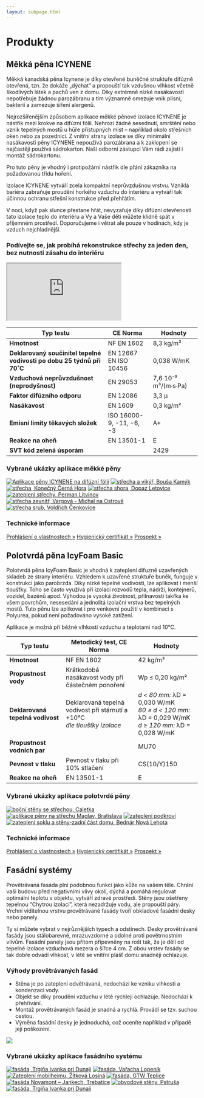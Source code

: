 ```yaml
---
layout: subpage.html
---
```


<!--<section class="no-border"><div>-->

# Produkty

<!--</div></section>-->

<!--<section class="bg-green white no-under no-border"><div>
<div class="grid"><a class="col center" href="#mekka-pena-icynene">
<img src="/assets/original/produkt-mekka1.png">
<p class="h4 flexy">Měkká pěna ICYNENE</p>
</a><a class="col center" href="#polotvrda-pena-icyfoam-basic">
<img src="/assets/original/1_Sprava_webu_10-2015-_uprava_fotografie__LIK_15023_Work_JZ.png">
<p class="h4 flexy">Polotvrdá pěna IcyFoam Basic</p>
</a><a class="col center" href="#fasadni-systemy">
<img src="/assets/original/fasadni-systemy.png">
<p class="h4 flexy">Fasádní systémy</p>
</a></div>
</div></section>-->

<!--<section><div>-->

## Měkká pěna ICYNENE

Měkká kanadská pěna Icynene je díky otevřené buněčné struktuře difúzně otevřená, tzn. že dokáže „dýchat“ a propouští tak vzdušnou vlhkost včetně škodlivých látek a pachů ven z domu. Díky extrémně nízké nasákavosti nepotřebuje žádnou parozábranu a tím významně omezuje vnik plísní, bakterií a zamezuje šíření alergenů.

Nejrozšířenějším způsobem aplikace měkké pěnové izolace ICYNENE je nástřik mezi krokve na difúzní fólii. Nehrozí žádné sesednutí, smrštění nebo vznik tepelných mostů u hůře přístupných míst – například okolo střešních oken nebo za pozednicí. Z vnitřní strany izolace se díky minimální nasákavosti pěny ICYNENE nepoužívá parozábrana a k zaklopení se nejčastěji používá sádrokarton. Naši odborní zástupci Vám rádi zajistí i montáž sádrokartonu.

Pro tuto pěny je vhodný i protipožární nástřik dle přání zákazníka na požadovanou třídu hoření.

Izolace ICYNENE vytváří zcela kompaktní neprůvzdušnou vrstvu. Vzniklá bariéra zabraňuje proudění horkého vzduchu do interiéru a vytváří tak účinnou ochranu střešní konstrukce před přehřátím.

V noci, když pak slunce přestane hřát, nevyzařuje díky difúzní otevřenosti tato izolace teplo do interiéru a Vy a Vaše děti můžete klidně spát v příjemném prostředí. Doporučujeme i větrat ale pouze v hodinách, kdy je vzduch nejchladnější.

### Podívejte se, jak probíhá rekonstrukce střechy za jeden den, bez nutnosti zásahu do interiéru

<p><iframe src="https://www.youtube.com/embed/daQyY_9relI?feature=oembed" allowfullscreen></iframe></p>

Typ testu                                                              | CE Norma                 | Hodnoty
---------------------------------------------------------------------- | ------------------------ | --------------------
**Hmotnost**                                                           | NF EN 1602               | 8,3 kg/m³
**Deklarovaný součinitel tepelné vodivosti po dobu 25 týdnů při 70˚C** | EN 12667<br>EN ISO 10456 | 0,038 W/mK
**Vzduchová neprůvzdušnost (neprodyšnost)**                            | EN 29053                 | 7,6∙10⁻⁹ m³/(m∙s∙Pa)
**Faktor difúzního odporu**                                            | EN 12086                 | 3,3 μ
**Nasákavost**                                                         | EN 1609                  | 0,3 kg/m²
**Emisní limity těkavých složek**                                      | ISO 16000-9, -11, -6, -3 | A+
**Reakce na oheň**                                                     | EN 13501-1               | E
**SVT kód zelená úsporám**                                             |                          | 2429

### Vybrané ukázky aplikace měkké pěny

<p class="center" gallery>

[![Aplikace pěny ICYNENE na difúzní fólii](/assets/original/IMG_1738-150x150.jpg)](/assets/original/IMG_1738-1024x768.jpg "Aplikace pěny ICYNENE na difúzní fólii")
[![střecha a vikýř, Bouša Kamýk](/assets/original/Bousa-Kamyk-3-150x150.jpg)](/assets/original/Bousa-Kamyk-3-1024x768.jpg "střecha a vikýř, Bouša Kamýk")
[![střecha, Konečný Černá Hora](/assets/original/Cerna-hora-150x150.jpg)](/assets/original/Cerna-hora-1024x768.jpg "střecha, Konečný Černá Hora")
[![střecha shora, Dopaz Letovice](/assets/original/IMG_0009-150x150.jpg)](/assets/original/IMG_0009-1024x768.jpg "střecha shora, Dopaz Letovice")
[![zateplení střechy, Perman Litvínov](/assets/original/IMG_0011-150x150.jpg)](/assets/original/IMG_0011-1024x768.jpg "zateplení střechy, Perman Litvínov")
[![střecha zevnitř, Vargová - Michal na Ostrově](/assets/original/Vargova-Michal-na-Ostrove-2-150x150.jpg)](/assets/original/Vargova-Michal-na-Ostrove-2-1024x768.jpg "střecha zevnitř, Vargová - Michal na Ostrově")
[![střecha srub, Voldřich Čenkovice](/assets/original/Voldrich-Cenkovice-2-150x150.jpg)](/assets/original/Voldrich-Cenkovice-2-1024x768.jpg "střecha srub, Voldřich Čenkovice")

</p>

<!--</div></section>-->

<!--<section class="white bg-blue"><div>-->

### Technické informace

<div class="grid">
  <a href="/assets/original/prohlaseni_mekka.pdf" class="col white no-under center">Prohlášení o vlastnostech »</a>
  <a href="/assets/original/Certifikat-do-20.11.2018.pdf" class="col white no-under center">Hygienický certifikát »</a>
  <a href="/assets/original/Izolace_bez_starosti.pdf" class="col white no-under center">Prospekt »</a>
</div>
<!--</div></section>-->



<!--<section><div>-->

## Polotvrdá pěna IcyFoam Basic

Polotvrdá pěna IcyFoam Basic je vhodná k zateplení difuzně uzavřených skladeb ze strany interiéru. Vzhledem k uzavřené struktuře buněk, funguje v konstrukci jako parobrzda. Díky nízké tepelné vodivosti, lze aplikovat i menší tloušťky. Toho se často využívá při izolaci rozvodů tepla, nádrží, kontejnerů, vozidel, bazénů apod. Výhodou je vysoká životnost, přilnavosti takřka ke všem povrchům, nesesedání a jednolitá izolační vrstva bez tepelných mostů. Tuto pěnu lze aplikovat i pro venkovní použití v kombinaci s Polyurea, pokud není požadováno vysoké zatížení.

Aplikace je možná při běžné vlhkosti vzduchu a teplotami nad 10°C.

Typ testu                        | Metodický test, CE Norma                                                    | Hodnoty
-------------------------------- | --------------------------------------------------------------------------- | --------------------------------------------
**Hmotnost**                     | NF EN 1602                                                                  | 42 kg/m³
**Propustnost vody**             | Krátkodobá nasákavost vody při částečném ponoření                           | Wp ≤ 0,20 kg/m²
**Deklarovaná tepelná vodivost** | Deklarovaná tepelná vodivost při stárnutí a +10°C<br>*dle tloušťky izolace* | *d < 80 mm:* λD = 0,030 W/mK<br>*80 ≤ d < 120 mm:* λD = 0,029 W/mK<br>*d ≥ 120 mm:* λD = 0,028 W/mK
**Propustnost vodních par**      |                                                                             | MU70
**Pevnost v tlaku**              | Pevnost v tlaku při 10% stlačení                                            | CS(10/Y)150
**Reakce na oheň**               | EN 13501-1                                                                  | E

### Vybrané ukázky aplikace polotvrdé pěny

<p class="center" gallery>

[![boční stěny se střechou, Caletka](/assets/original/1376576919-150x150.jpg)](/assets/original/1376576919-1024x768.jpg "boční stěny se střechou, Caletka")
[![aplikace pěny na střechu Maglav, Bratislava](/assets/original/3-150x150.jpg)](/assets/original/3.jpg "aplikace pěny na střechu Maglav, Bratislava")
[![zateplení podkroví](/assets/original/1376576849-150x150.jpg)](/assets/original/1376576849-1024x768.jpg "zateplení podkroví")
[![zateplení soklu a stěny-zadní část domu, Bednár Nová Lehota](/assets/original/1416471334-150x150.jpg)](/assets/original/1416471334.jpg "zateplení soklu a stěny-zadní část domu, Bednár Nová Lehota")

</p>

<!--</div></section>-->

<!--<section class="white bg-blue"><div>-->

### Technické informace

<div class="grid">
  <a href="/assets/original/prehlasenie.pdf" class="col white no-under center">Prohlášení o vlastnostech »</a>
  <a href="/assets/original/hygiena_tvrda.pdf" class="col white no-under center">Hygienický certifikát »</a>
  <a href="/assets/original/Polotvrda_pena_prospekt.pdf" class="col white no-under center">Prospekt »</a>
</div>
<!--</div></section>-->



<!--<section><div>-->

## Fasádní systémy

Provětrávaná fasáda plní podobnou funkci jako kůže na vašem těle. Chrání vaši budovu před negativními vlivy okolí, dýchá a pomáhá regulovat optimální teplotu v objektu, vytváří zdravé prostředí. Stěny jsou ošetřeny tepelnou “Chytrou izolací”, která nezadržuje vodu, ale propouští páry. Vrchní viditelnou vrstvu provětrávané fasády tvoří obkladové fasádní desky nebo panely.

Ty si můžete vybrat v nejrůznějších typech a odstínech. Desky provětrávané fasády jsou stálobarevné, mrazuvzdorné a odolné proti povětrnostním vlivům. Fasádní panely jsou přitom připevněny na rošt tak, že je dělí od tepelné izolace vzduchová mezera o šířce 4 cm. Z obou vrstev fasády se tak dobře odvádí vlhkost, v létě se vnitřní plášť domu snadněji ochlazuje.

### Výhody provětrávaných fasád

- Stěna je po zateplení odvětrávaná, nedochází ke vzniku vlhkosti a kondenzaci vody.
- Objekt se díky proudění vzduchu v létě rychleji ochlazuje. Nedochází k přehřívání.
- Montáž provětrávaných fasád je snadná a rychlá. Provádí se tzv. suchou cestou.
- Výměna fasádní desky je jednoduchá, což oceníte například v případě její poškození.

<p class="center">

![](/assets/original/vyhody-fasad.jpg)

</p>

### Vybrané ukázky aplikace fasádního systému

<p class="center" gallery>

[![fasáda, Trgiňa Ivanka pri Dunaji](/assets/original/IMG_3722-150x150.jpg)](/assets/original/IMG_3722-1024x768.jpg "fasáda, Trgiňa Ivanka pri Dunaji")
[![fasáda, Vařacha Lopeník](/assets/original/IMG_0052-150x150.jpg)](/assets/original/IMG_0052-1024x768.jpg "fasáda, Vařacha Lopeník")
[![Zateplení mobilheimu, Žítková Losiná](/assets/original/11-150x150.jpg)](/assets/original/11.jpg "Zateplení mobilheimu, Žítková Losiná")
[![fasáda, GTW Teplice](/assets/original/GTW-Teplice-1-150x150.jpg)](/assets/original/GTW-Teplice-1.jpg "fasáda, GTW Teplice")
[![fasáda Novamont – Jankech, Trebatice](/assets/original/IMG_0023-150x150.jpg)](/assets/original/IMG_0023-1024x768.jpg "fasáda Novamont – Jankech, Trebatice")
[![obvodové stěny, Pstruša](/assets/original/IMG_1095-150x150.jpg)](/assets/original/IMG_1095-1024x768.jpg "obvodové stěny, Pstruša")
[![fasáda, Trgiňa Ivanka pri Dunaji](/assets/original/IMG_4510-150x150.jpg)](/assets/original/IMG_4510-1024x768.jpg "fasáda, Trgiňa Ivanka pri Dunaji")

</p>

<!--</div></section>-->
